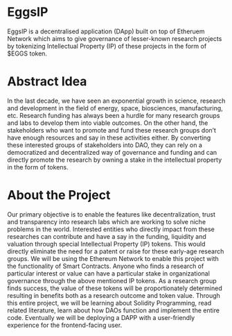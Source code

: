 # EggsIP
EggsIP is a decentralised application (DApp) built on top of Etheruem Network which aims to give governance of lesser-known research projects by tokenizing Intellectual Property (IP) of these projects in the form of $EGGS token.

# Abstract Idea

In the last decade, we have seen an exponential growth in science, research and development in the field of energy, space, biosciences, manufacturing, etc. Research funding has always been a hurdle for many research groups and labs to develop them into viable outcomes. On the other hand, the stakeholders who want to promote and fund these research groups don’t have enough resources and say in these activities either. By converting these interested groups of stakeholders into DAO, they can rely on a democratized and decentralized way of governance and funding and can directly promote the research by owning a stake in the intellectual property in the form of tokens.

# About the Project
Our primary objective is to enable the features like decentralization, trust and transparency into research labs which are working to solve niche problems in the world. Interested entities who directly impact from these researches can contribute and have a say in the funding, liquidity and valuation through special Intellectual Property (IP) tokens. This would directly eliminate the need for a patent or raise for these early-age research groups. We will be using the Ethereum Network to enable this project with the functionality of Smart Contracts. Anyone who finds a research of particular interest or value can have a particular stake in organizational governance through the above mentioned IP tokens. As a research group finds success, the value of these tokens will be proportionately determined resulting in benefits both as a research outcome and token value. Through this entire project, we will be learning about Solidity Programming, read related literature, learn about how DAOs function and implement the entire code. Eventually we will be deploying a DAPP with a user-friendly experience for the frontend-facing user.
